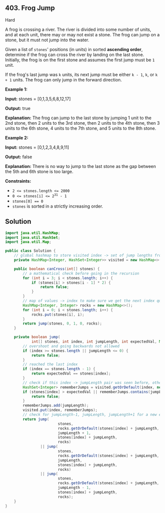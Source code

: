 ## 403\. Frog Jump

Hard

A frog is crossing a river. The river is divided into some number of units, and at each unit, there may or may not exist a stone. The frog can jump on a stone, but it must not jump into the water.

Given a list of `stones`' positions (in units) in sorted **ascending order**, determine if the frog can cross the river by landing on the last stone. Initially, the frog is on the first stone and assumes the first jump must be `1` unit.

If the frog's last jump was `k` units, its next jump must be either `k - 1`, `k`, or `k + 1` units. The frog can only jump in the forward direction.

**Example 1:**

**Input:** stones = [0,1,3,5,6,8,12,17]

**Output:** true

**Explanation:** The frog can jump to the last stone by jumping 1 unit to the 2nd stone, then 2 units to the 3rd stone, then 2 units to the 4th stone, then 3 units to the 6th stone, 4 units to the 7th stone, and 5 units to the 8th stone. 

**Example 2:**

**Input:** stones = [0,1,2,3,4,8,9,11]

**Output:** false

**Explanation:** There is no way to jump to the last stone as the gap between the 5th and 6th stone is too large. 

**Constraints:**

*   `2 <= stones.length <= 2000`
*   <code>0 <= stones[i] <= 2<sup>31</sup> - 1</code>
*   `stones[0] == 0`
*   `stones` is sorted in a strictly increasing order.

## Solution

```java
import java.util.HashMap;
import java.util.HashSet;
import java.util.Map;

public class Solution {
    // global hashmap to store visited index -> set of jump lengths from that index
    private HashMap<Integer, HashSet<Integer>> visited = new HashMap<>();

    public boolean canCross(int[] stones) {
        // a mathematical check before going in the recursion
        for (int i = 3; i < stones.length; i++) {
            if (stones[i] > stones[i - 1] * 2) {
                return false;
            }
        }
        // map of values -> index to make sure we get the next index quickly
        HashMap<Integer, Integer> rocks = new HashMap<>();
        for (int i = 0; i < stones.length; i++) {
            rocks.put(stones[i], i);
        }
        return jump(stones, 0, 1, 0, rocks);
    }

    private boolean jump(
            int[] stones, int index, int jumpLength, int expectedVal, Map<Integer, Integer> rocks) {
        // overshoot and going backwards not allowed
        if (index >= stones.length || jumpLength <= 0) {
            return false;
        }
        // reached the last index
        if (index == stones.length - 1) {
            return expectedVal == stones[index];
        }
        // check if this index -> jumpLength pair was seen before, otherwise record it
        HashSet<Integer> rememberJumps = visited.getOrDefault(index, new HashSet<>());
        if (stones[index] > expectedVal || rememberJumps.contains(jumpLength)) {
            return false;
        }
        rememberJumps.add(jumpLength);
        visited.put(index, rememberJumps);
        // check for jumpLength-1, jumpLength, jumpLength+1 for a new expected value
        return jump(
                        stones,
                        rocks.getOrDefault(stones[index] + jumpLength, stones.length),
                        jumpLength + 1,
                        stones[index] + jumpLength,
                        rocks)
                || jump(
                        stones,
                        rocks.getOrDefault(stones[index] + jumpLength, stones.length),
                        jumpLength,
                        stones[index] + jumpLength,
                        rocks)
                || jump(
                        stones,
                        rocks.getOrDefault(stones[index] + jumpLength, stones.length),
                        jumpLength - 1,
                        stones[index] + jumpLength,
                        rocks);
    }
}
```